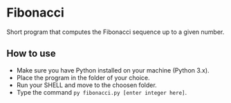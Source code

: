 # Fibonacci
 Short program that computes the Fibonacci sequence up to a given number.
 
 ## How to use
- Make sure you have Python installed on your machine (Python 3.x).
- Place the program in the folder of your choice.
- Run your SHELL and move to the choosen folder.
- Type the command `py fibonacci.py [enter integer here]`.

